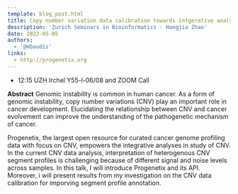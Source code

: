 ```yaml
---
template: blog_post.html
title: Copy number variation data calibration towards intgerative analysis in cancer
description: 'Zurich Seminars in Bioinformatics - Hangjia Zhao'
date: 2022-05-05
authors:
  - '@mbaudis'
links: 
  - http://progenetix.org
---
```



* 12:15 UZH Irchel Y55-l-06/08 and ZOOM Call

**Abstract** Genomic instability is common in human cancer. As a form of genomic instability, copy number variations (CNV) play an important role in cancer development. Elucidating the relationship between CNV and cancer evolvement can improve the understanding of the pathogenetic mechanism of cancer.

<!--more-->

 Progenetix, the largest open resource for curated cancer genome profiling data with focus on CNV, empowers the integrative analyses in study of CNV. In the current CNV data analysis, interpretation of heterogenous CNV segment profiles is challenging because of different signal and noise levels across samples. In this talk, I will introduce Progenetix and its API. Moreover, i will present results from my investigation on the CNV data calibration for imporving segment profile annotation.
